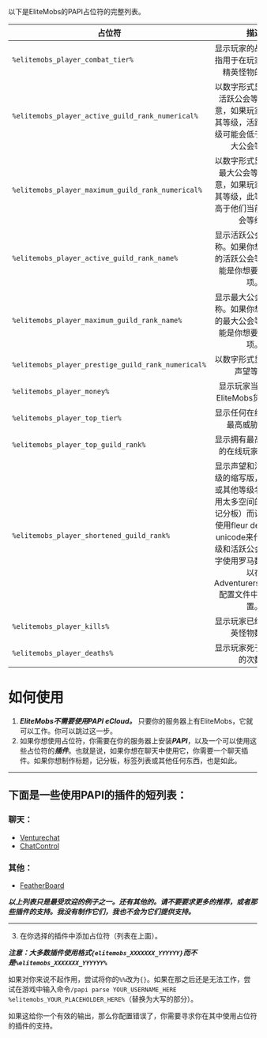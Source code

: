 
以下是EliteMobs的PAPI占位符的完整列表。

| 占位符 | 描述 |
|-------------|:-----------:|
| `%elitemobs_player_combat_tier%`         |     显示玩家的战斗等级，指用于在玩家周围生成精英怪物的等级。     |
| `%elitemobs_player_active_guild_rank_numerical%`         |     以数字形式显示玩家的活跃公会等级。请注意，如果玩家故意降低其等级，活跃的公会等级可能会低于实际的最大公会等级。   |
| `%elitemobs_player_maximum_guild_rank_numerical%`         |     以数字形式显示玩家的最大公会等级。请注意，如果玩家故意降低其等级，此等级可能会高于他们当前激活的公会等级。   |
| `%elitemobs_player_active_guild_rank_name%`         |     显示活跃公会等级的名称。如果你想显示玩家的活跃公会等级，这可能是你想要使用的选项。     |
| `%elitemobs_player_maximum_guild_rank_name%`         |     显示最大公会等级的名称。如果你想显示玩家的最大公会等级，这可能是你想要使用的选项。     |
| `%elitemobs_player_prestige_guild_rank_numerical%`         |     以数字形式显示玩家的声望等级。     |
| `%elitemobs_player_money%`         |     显示玩家当前拥有的EliteMobs货币数量。     |
| `%elitemobs_player_top_tier%`         |     显示任何在线玩家中的最高威胁等级。     |
| `%elitemobs_player_top_guild_rank%`         |     显示拥有最高公会等级的在线玩家的名称。     |
| `%elitemobs_player_shortened_guild_rank%`         |     显示声望和活跃公会等级的缩写版，专为聊天或其他等级名称无法占用太多空间的地方（如记分板）而设计。默认使用fleur de lis和星星unicode来代表声望等级和活跃公会等级，数字使用罗马数字。这可以在AdventurersGuild.yml配置文件中100%配置。     |
| `%elitemobs_player_kills%`         |     显示玩家已经击杀的精英怪物数量。     |
| `%elitemobs_player_deaths%`         |     显示玩家死于精英怪物的次数。     |

# 如何使用

1) ***EliteMobs不需要使用PAPI eCloud。*** 只要你的服务器上有EliteMobs，它就可以工作。你可以跳过这一步。
2) 如果你想使用占位符，你需要在你的服务器上安装***PAPI***，以及一个可以使用这些占位符的***插件***。也就是说，如果你想在聊天中使用它，你需要一个聊天插件。如果你想制作标题，记分板，标签列表或其他任何东西，也是如此。

-----

## 下面是一些使用PAPI的插件的短列表：
### 聊天：
- [Venturechat](https://www.spigotmc.org/resources/venturechat.771/)
- [ChatControl](https://www.spigotmc.org/resources/chatcontrol%E2%84%A2-the-ultimate-chat-plugin-500-000-downloads-1-2-5-1-16-4.271/)
### 其他：
- [FeatherBoard](https://www.spigotmc.org/resources/featherboard.2691/)

***以上列表只是最受欢迎的例子之一。还有其他的。请不要要求更多的推荐，或者那些插件的支持。我没有制作它们，我也不会为它们提供支持。***

-----

3) 在你选择的插件中添加占位符（列表在上面）。

***注意：大多数插件使用格式`{elitemobs_XXXXXXX_YYYYYY}`而不是`%elitemobs_XXXXXXX_YYYYYY%`***

如果对你来说不起作用，尝试将你的`%%`改为`{}`。如果在那之后还是无法工作，尝试在游戏中输入命令`/papi parse YOUR_USERNAME_HERE %elitemobs_YOUR_PLACEHOLDER_HERE%`（替换为大写的部分）。

如果这给你一个有效的输出，那么你配置错误了，你需要寻求你在其中使用占位符的插件的支持。